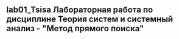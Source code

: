 ## lab01_Tsisa Лабораторная работа по дисциплине Теория систем и системный анализ - "Метод прямого поиска"
